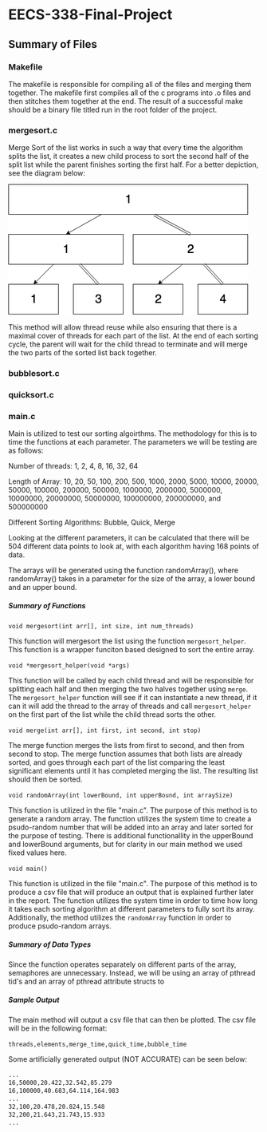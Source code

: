 # EECS-338-Final-Project

## Summary of Files

### Makefile

The makefile is responsible for compiling all of the files and merging them together. The makefile first compiles all of the c programs into .o files and then stitches them together at the end. The result of a successful make should be a binary file titled run in the root folder of the project.

### mergesort.c

Merge Sort of the list works in such a way that every time the algorithm splits the list, it creates a new child process to sort the second half of the split list while the parent finishes sorting the first half. For a better depiction, see the diagram below:

![Merge Sort](images/mergesort.png)

This method will allow thread reuse while also ensuring that there is a maximal cover of threads for each part of the list. At the end of each sorting cycle, the parent will wait for the child thread to terminate and will merge the two parts of the sorted list back together.

### bubblesort.c

### quicksort.c



### main.c

Main is utilized to test our sorting algoirthms. The methodology for this is to time the functions at each parameter. The parameters we will be testing are as follows:

Number of threads: 1, 2, 4, 8, 16, 32, 64

Length of Array: 10, 20, 50, 100, 200, 500, 1000, 2000, 5000, 10000, 20000, 50000, 100000, 200000,
500000, 1000000, 2000000, 5000000, 10000000, 20000000, 50000000, 100000000, 200000000, and 500000000

Different Sorting Algorithms: Bubble, Quick, Merge

Looking at the different parameters, it can be calculated that there will be 504 different data points to look at, with each algorithm having 168 points of data. 

The arrays will be generated using the function randomArray(), where randomArray() takes in a parameter for the size of the array, a lower bound and an upper bound. 

##### Summary of Functions

`void mergesort(int arr[], int size, int num_threads)`

This function will mergesort the list using the function `mergesort_helper`. This function is a wrapper funciton based designed to sort the entire array.

`void *mergesort_helper(void *args)`

This function will be called by each child thread and will be responsible for splitting each half and then merging the two halves together using `merge`. The `mergesort_helper` function will see if it can instantiate a new thread, if it can it will add the thread to the array of threads and call `mergesort_helper` on the first part of the list while the child thread sorts the other.

`void merge(int arr[], int first, int second, int stop)`

The merge function merges the lists from first to second, and then from second to stop. The merge function assumes that both lists are already sorted, and goes through each part of the list comparing the least significant elements until it has completed merging the list. The resulting list should then be sorted.

`void randomArray(int lowerBound, int upperBound, int arraySize)`

This function is utilized in the file "main.c". The purpose of this method is to generate a random array. The function utilizes the system time to create a psudo-random number that will be added into an array and later sorted for the purpose of testing. There is additional functionallity in the upperBound and lowerBound arguments, but for clarity in our main method we used fixed values here.

`void main()`

This function is utilized in the file "main.c". The purpose of this method is to produce a csv file that will produce an output that is explained further later in the report. The function utilizes the system time in order to time how long it takes each sorting algorithm at different parameters to fully sort its array. Additionally, the method utilizes the `randomArray` function in order to produce psudo-random arrays.

##### Summary of Data Types

Since the function operates separately on different parts of the array, semaphores are unnecessary. Instead, we will be using an array of pthread tid's and an array of pthread attribute structs to

##### Sample Output

The main method will output a csv file that can then be plotted. The csv file will be in the following format:

`threads,elements,merge_time,quick_time,bubble_time`

Some artificially generated output (NOT ACCURATE) can be seen below:

```
...
16,50000,20.422,32.542,85.279
16,100000,40.683,64.114,164.983
...
32,100,20.478,20.824,15.548
32,200,21.643,21.743,15.933
...
```
